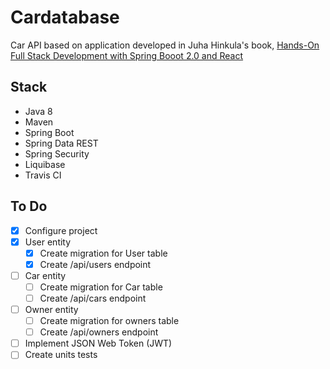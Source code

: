 # Cardatabase
Car API based on application developed in Juha Hinkula's book, [Hands-On Full Stack Development with Spring Booot 2.0 and React](https://www.amazon.com/Hands-Stack-Development-Spring-React/dp/1789138086/)

## Stack
- Java 8
- Maven
- Spring Boot
- Spring Data REST
- Spring Security
- Liquibase
- Travis CI

## To Do
- [x] Configure project
- [x] User entity
  - [x] Create migration for User table
  - [x] Create /api/users endpoint
- [ ] Car entity
  - [ ] Create migration for Car table
  - [ ] Create /api/cars endpoint
- [ ] Owner entity
  - [ ] Create migration for owners table
  - [ ] Create /api/owners endpoint
- [ ] Implement JSON Web Token (JWT)
- [ ] Create units tests